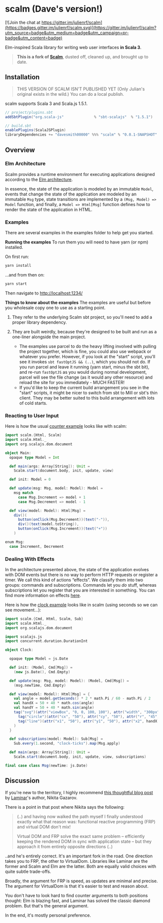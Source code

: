 scalm (Dave's version!)
=====

[![Join the chat at https://gitter.im/julienrf/scalm](https://badges.gitter.im/julienrf/scalm.svg)](https://gitter.im/julienrf/scalm?utm_source=badge&utm_medium=badge&utm_campaign=pr-badge&utm_content=badge)

Elm-inspired Scala library for writing web user interfaces **in Scala 3**.

> **This is a fork of [Scalm](https://github.com/julienrf/scalm)**, dusted off, cleaned up, and brought up to date.

## Installation

> THIS VERSION OF SCALM ISN'T PUBLISHED YET (Only Julian's original exists in the wild.)
> You can do a local publish.

scalm supports Scala 3 and Scala.js 1.5.1.

~~~ scala
// project/plugins.sbt
addSbtPlugin("org.scala-js"              % "sbt-scalajs"  % "1.5.1")
~~~

~~~ scala
// build.sbt
enablePlugins(ScalaJSPlugin)
libraryDependencies += "davesmith00000" %%% "scalm" % "0.0.1-SNAPSHOT"
~~~

## Overview

### Elm Architecture

Scalm provides a runtime environment for executing applications designed
according to the [Elm architecture](https://guide.elm-lang.org/architecture/).

In essence, the state of the application is modeled by an immutable `Model`,
events that change the state of the application are modeled by an immutable
`Msg` type, state transitions are implemented by a `(Msg, Model) => Model`
function, and finally, a `Model => Html[Msg]` function defines how to render
the state of the application in HTML.

### Examples

There are several examples in the examples folder to help get you started.

**Running the examples**
To run them you will need to have yarn (or npm) installed.

On first run:

```sh
yarn install
```

...and from then on:

```sh
yarn start
```

Then navigate to [http://localhost:1234/](http://localhost:1234/)

**Things to know about the examples**
The examples are useful but before you wholesale copy one to use as a starting point.

1. They refer to the underlying Scalm sbt project, so you'll need to add a proper library dependency.

2. They are built weirdly, because they're designed to be built and run as a one-liner alongside the main project.
    - The examples use parcel to do the heavy lifting involved with pulling the project together, which is fine, you could also use webpack or whatever you prefer. However, if you look at the "start" script, you'll see it invokes `sbt fastOptJS && (..)`, which you should not do. If you run parcel and leave it running (yarn start, minus the sbt bit), and re-run `fastOptJS` as you would during normal development, parcel will see the file change (as it would any other resource) and reload the site for you immediately - MUCH FASTER!
    - If you'd like to keep the current build arrangement you see in the "start" scripts, it might be nicer to switch from sbt to Mill or sbt's thin client. They may be better suited to this build arrangement with lots of cold starts.

### Reacting to User Input

Here is how the usual
[counter example](https://guide.elm-lang.org/architecture/user_input/buttons.html)
looks like with scalm:

~~~ scala
import scalm.{Html, Scalm}
import scalm.Html._
import org.scalajs.dom.document

object Main:
  opaque type Model = Int

  def main(args: Array[String]): Unit =
    Scalm.start(document.body, init, update, view)

  def init: Model = 0

  def update(msg: Msg, model: Model): Model =
    msg match
      case Msg.Increment => model + 1
      case Msg.Decrement => model - 1

  def view(model: Model): Html[Msg] =
    div()(
      button(onClick(Msg.Decrement))(text("-")),
      div()(text(model.toString)),
      button(onClick(Msg.Increment))(text("+"))
    )

enum Msg:
  case Increment, Decrement

~~~

### Dealing With Effects

In the architecture presented above, the state of the application evolves
with DOM events but there is no way to perform HTTP requests or register a
timer. We call this kind of actions “effects”. We classify them into two
groups: commands and subscriptions. Commands let you *do* stuff, whereas
subscriptions let you register that you are interested in something.
You can find more information on effects
[here](https://guide.elm-lang.org/architecture/effects/).

Here is how the
[clock example](https://guide.elm-lang.org/architecture/effects/time.html)
looks like in scalm (using seconds so we can see movement...):

~~~ scala
import scalm.{Cmd, Html, Scalm, Sub}
import scalm.Html._
import org.scalajs.dom.document

import scalajs.js
import concurrent.duration.DurationInt

object Clock:

  opaque type Model = js.Date

  def init: (Model, Cmd[Msg]) =
    (new js.Date(), Cmd.Empty)

  def update(msg: Msg, model: Model): (Model, Cmd[Msg]) =
    (msg.newTime, Cmd.Empty)

  def view(model: Model): Html[Msg] = {
    val angle = model.getSeconds() * 2 * math.Pi / 60 - math.Pi / 2
    val handX = 50 + 40 * math.cos(angle)
    val handY = 50 + 40 * math.sin(angle)
    tag("svg")(attr("viewBox", "0, 0, 100, 100"), attr("width", "300px"))(
      tag("circle")(attr("cx", "50"), attr("cy", "50"), attr("r", "45"), attr("fill", "#0B79CE"))(),
      tag("line")(attr("x1", "50"), attr("y1", "50"), attr("x2", handX.toString), attr("y2", handY.toString), attr("stroke", "#023963"))()
    )
  }

  def subscriptions(model: Model): Sub[Msg] =
    Sub.every(1.second, "clock-ticks").map(Msg.apply)

  def main(args: Array[String]): Unit =
    Scalm.start(document.body, init, update, view, subscriptions)

final case class Msg(newTime: js.Date)
~~~

## Discussion

If you're new to the territory, I highly recommend [this thoughtful blog post](https://dev.to/raquo/my-four-year-quest-for-perfect-scala-js-ui-development-b9a) by [Laminar](https://laminar.dev/)'s author, Nikita Gazarov.

There is a point in that post where Nikita says the following:

> (..) and having now walked the path myself I finally understood exactly what that reason was: functional reactive programming (FRP) and virtual DOM don't mix!
> 
> Virtual DOM and FRP solve the exact same problem – efficiently keeping the rendered DOM in sync with application state – but they approach it from entirely opposite directions (..)

..and he's entirely correct. It's an important fork in the road. One direction takes you to FRP, the other to VirtualDom. Libraries like Laminar are the former and Scalm and Elm are the latter. Both are equally valid choices with quite subtle trade-offs.

Broadly, the argument for FRP is speed, as updates are minimal and precise. The argument for VirtualDom is that it's easier to test and reason about.

You don't have to look hard to find counter arguments to both positions thought: Elm is blazing fast, and Laminar has solved the classic diamond problem. But that's the general argument.

In the end, it's mostly personal preference.
